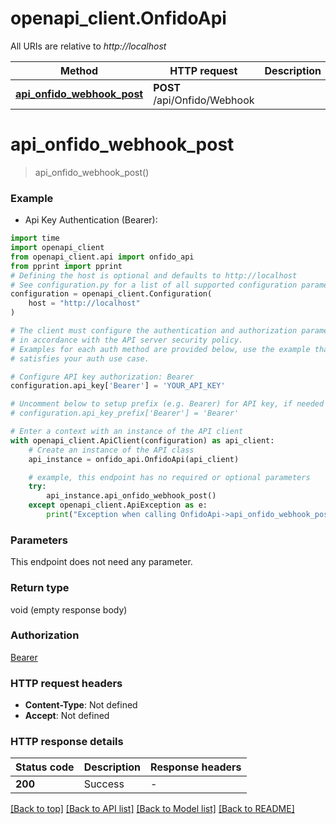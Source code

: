 # openapi_client.OnfidoApi

All URIs are relative to *http://localhost*

Method | HTTP request | Description
------------- | ------------- | -------------
[**api_onfido_webhook_post**](OnfidoApi.md#api_onfido_webhook_post) | **POST** /api/Onfido/Webhook | 


# **api_onfido_webhook_post**
> api_onfido_webhook_post()



### Example

* Api Key Authentication (Bearer):
```python
import time
import openapi_client
from openapi_client.api import onfido_api
from pprint import pprint
# Defining the host is optional and defaults to http://localhost
# See configuration.py for a list of all supported configuration parameters.
configuration = openapi_client.Configuration(
    host = "http://localhost"
)

# The client must configure the authentication and authorization parameters
# in accordance with the API server security policy.
# Examples for each auth method are provided below, use the example that
# satisfies your auth use case.

# Configure API key authorization: Bearer
configuration.api_key['Bearer'] = 'YOUR_API_KEY'

# Uncomment below to setup prefix (e.g. Bearer) for API key, if needed
# configuration.api_key_prefix['Bearer'] = 'Bearer'

# Enter a context with an instance of the API client
with openapi_client.ApiClient(configuration) as api_client:
    # Create an instance of the API class
    api_instance = onfido_api.OnfidoApi(api_client)

    # example, this endpoint has no required or optional parameters
    try:
        api_instance.api_onfido_webhook_post()
    except openapi_client.ApiException as e:
        print("Exception when calling OnfidoApi->api_onfido_webhook_post: %s\n" % e)
```


### Parameters
This endpoint does not need any parameter.

### Return type

void (empty response body)

### Authorization

[Bearer](../README.md#Bearer)

### HTTP request headers

 - **Content-Type**: Not defined
 - **Accept**: Not defined


### HTTP response details
| Status code | Description | Response headers |
|-------------|-------------|------------------|
**200** | Success |  -  |

[[Back to top]](#) [[Back to API list]](../README.md#documentation-for-api-endpoints) [[Back to Model list]](../README.md#documentation-for-models) [[Back to README]](../README.md)

